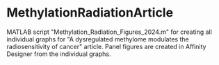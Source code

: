 # MethylationRadiationArticle
MATLAB script "Methylation_Radiation_Figures_2024.m" for creating all individual graphs for "A dysregulated methylome modulates the radiosensitivity of cancer" article. Panel figures are created in Affinity Designer from the individual graphs.
